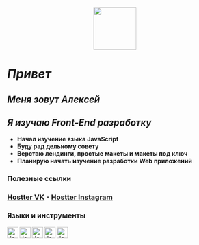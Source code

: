 <div id="header" align="center">
  <img src="https://media.giphy.com/media/M9gbBd9nbDrOTu1Mqx/giphy.gif" width="100"/>
</div>

# ***Привет***
## ***Меня зовут Алексей***
## ***Я изучаю Front-End разработку***

- **Начал изучение языка JavaScript**
- **Буду рад дельному совету**
- **Верстаю лендинги, простые макеты и макеты под ключ**
- **Планирую начать изучение разработки Web приложений**

### Полезные ссылки
### [Hostter VK](https://vk.com/alekseysich) - [Hostter Instagram](https://www.instagram.com/alekseysich/)

### **Языки и инструменты**

<img align="left" alt="JavaScript" width="26px" src="https://cdn-icons-png.flaticon.com/128/5968/5968292.png">
<img align="left" alt="JavaScript" width="26px" src="https://cdn-icons-png.flaticon.com/128/174/174854.png">
<img align="left" alt="JavaScript" width="26px" src="https://cdn-icons-png.flaticon.com/128/732/732190.png">
<img align="left" alt="JavaScript" width="26px" src="https://cdn-icons-png.flaticon.com/128/1126/1126012.png">
<img align="left" alt="JavaScript" width="26px" src="https://cdn-icons-png.flaticon.com/128/5968/5968672.png">
